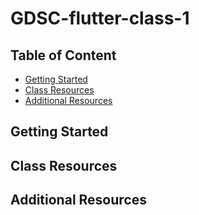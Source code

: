 # GDSC-flutter-class-1

## Table of Content
- <a href='https://github.com/rahulmokaria/gdsc-flutter-classes/main/README.md#getting-started'>Getting Started</a>
- <a href='https://github.com/rahulmokaria/gdsc-flutter-classes/main/README.md#class-resources'>Class Resources</a>
- <a href='https://github.com/rahulmokaria/gdsc-flutter-classes/main/README.md#additional-resources'>Additional Resources</a>

## Getting Started

## Class Resources

## Additional Resources

